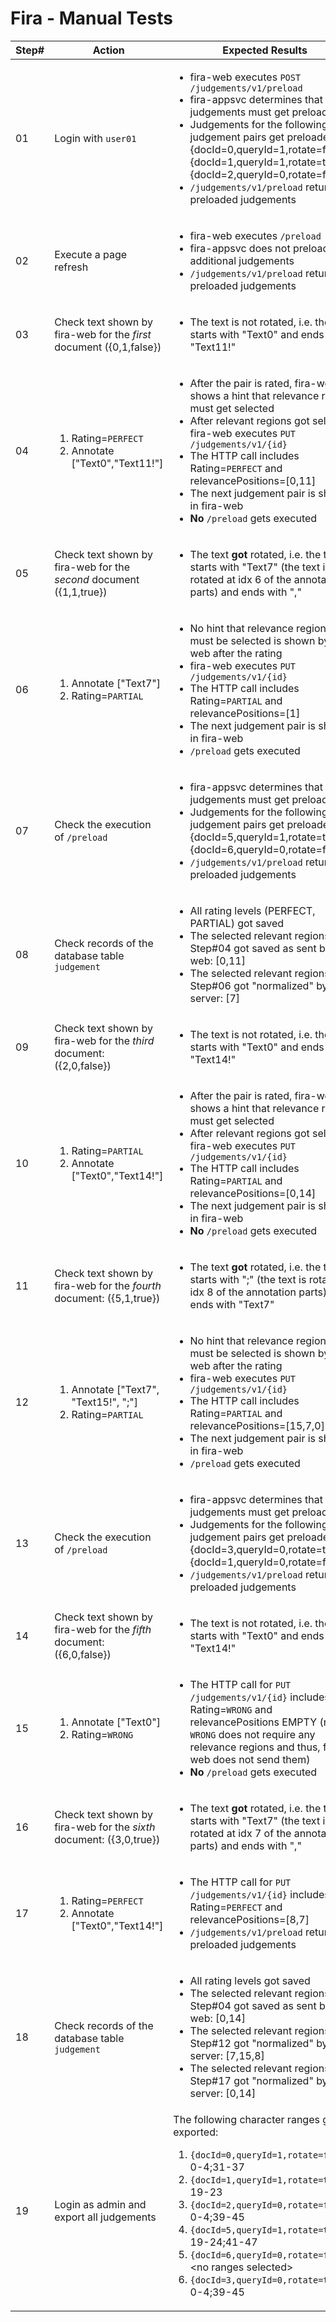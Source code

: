 # Fira - Manual Tests

| Step# | Action                                                                        | Expected Results                                                                                                                                                                                                                                                                                                                                                                                  |
| ----- | ----------------------------------------------------------------------------- | ------------------------------------------------------------------------------------------------------------------------------------------------------------------------------------------------------------------------------------------------------------------------------------------------------------------------------------------------------------------------------------------------- |
| 01    | Login with `user01`                                                           | <ul><li>fira-web executes `POST /judgements/v1/preload`</li><li>fira-appsvc determines that **3** judgements must get preloaded</li><li>Judgements for the following judgement pairs get preloaded:<br/>{docId=0,queryId=1,rotate=false}, {docId=1,queryId=1,rotate=true}, {docId=2,queryId=0,rotate=false}</li><li>`/judgements/v1/preload` returns all preloaded judgements</li></ul>           |
| 02    | Execute a page refresh                                                        | <ul><li>fira-web executes `/preload`</li><li>fira-appsvc does not preload any additional judgements</li><li>`/judgements/v1/preload` returns all preloaded judgements</li></ul>                                                                                                                                                                                                                   |
| 03    | Check text shown by fira-web for the _first_ document ({0,1,false})           | <ul><li>The text is not rotated, i.e. the text starts with "Text0" and ends with "Text11!"</li></ul>                                                                                                                                                                                                                                                                                              |
| 04    | <ol><li>Rating=`PERFECT`</li><li>Annotate ["Text0","Text11!"]</li></ol>       | <ul><li>After the pair is rated, fira-web shows a hint that relevance regions must get selected</li><li>After relevant regions got selected, fira-web executes `PUT /judgements/v1/{id}`</li><li>The HTTP call includes Rating=`PERFECT` and relevancePositions=[0,11]</li><li>The next judgement pair is shown in fira-web</li><li>**No** `/preload` gets executed</li></ul>                     |
| 05    | Check text shown by fira-web for the _second_ document ({1,1,true})           | <ul><li>The text **got** rotated, i.e. the text starts with "Text7" (the text is rotated at idx 6 of the annotation parts) and ends with ","</li></ul>                                                                                                                                                                                                                                            |
| 06    | <ol><li>Annotate ["Text7"]</li><li>Rating=`PARTIAL`</li></ol>                 | <ul><li>No hint that relevance regions must be selected is shown by fira-web after the rating</li><li>fira-web executes `PUT /judgements/v1/{id}`</li><li>The HTTP call includes Rating=`PARTIAL` and relevancePositions=[1]</li><li>The next judgement pair is shown in fira-web</li><li>`/preload` gets executed</li></ul>                                                                      |
| 07    | Check the execution of `/preload`                                             | <ul><li>fira-appsvc determines that **2** judgements must get preloaded</li><li>Judgements for the following judgement pairs get preloaded:<br/>{docId=5,queryId=1,rotate=true}, {docId=6,queryId=0,rotate=false}</li><li>`/judgements/v1/preload` returns all preloaded judgements</li></ul>                                                                                                     |
| 08    | Check records of the database table `judgement`                               | <ul><li>All rating levels (PERFECT, PARTIAL) got saved</li><li>The selected relevant regions of Step#04 got saved as sent by fira-web: [0,11]</li><li>The selected relevant regions of Step#06 got "normalized" by the server: [7]</ul>                                                                                                                                                           |
| 09    | Check text shown by fira-web for the _third_ document: ({2,0,false})          | <ul><li>The text is not rotated, i.e. the text starts with "Text0" and ends with "Text14!"</li></ul>                                                                                                                                                                                                                                                                                              |
| 10    | <ol><li>Rating=`PARTIAL`</li><li>Annotate ["Text0","Text14!"]</li></ol>       | <ul><li>After the pair is rated, fira-web shows a hint that relevance regions must get selected</li><li>After relevant regions got selected, fira-web executes `PUT /judgements/v1/{id}`</li><li>The HTTP call includes Rating=`PARTIAL` and relevancePositions=[0,14]</li><li>The next judgement pair is shown in fira-web</li><li>**No** `/preload` gets executed</li></ul>                     |
| 11    | Check text shown by fira-web for the _fourth_ document: ({5,1,true})          | <ul><li>The text **got** rotated, i.e. the text starts with ";" (the text is rotated at idx 8 of the annotation parts) and ends with "Text7"</li></ul>                                                                                                                                                                                                                                            |
| 12    | <ol><li>Annotate ["Text7", "Text15!", ";"]</li><li>Rating=`PARTIAL`</li></ol> | <ul><li>No hint that relevance regions must be selected is shown by fira-web after the rating</li><li>fira-web executes `PUT /judgements/v1/{id}`</li><li>The HTTP call includes Rating=`PARTIAL` and relevancePositions=[15,7,0]</li><li>The next judgement pair is shown in fira-web</li><li>`/preload` gets executed</li></ul>                                                                 |
| 13    | Check the execution of `/preload`                                             | <ul><li>fira-appsvc determines that **2** judgements must get preloaded</li><li>Judgements for the following judgement pairs get preloaded:<br/>{docId=3,queryId=0,rotate=true}, {docId=1,queryId=0,rotate=false}</li><li>`/judgements/v1/preload` returns all preloaded judgements</li></ul>                                                                                                     |
| 14    | Check text shown by fira-web for the _fifth_ document: ({6,0,false})          | <ul><li>The text is not rotated, i.e. the text starts with "Text0" and ends with "Text14!"</li></ul>                                                                                                                                                                                                                                                                                              |
| 15    | <ol><li>Annotate ["Text0"]</li><li>Rating=`WRONG`</li></ol>                   | <ul><li>The HTTP call for `PUT /judgements/v1/{id}` includes Rating=`WRONG` and relevancePositions EMPTY (rating `WRONG` does not require any relevance regions and thus, fira-web does not send them)</li><li>**No** `/preload` gets executed</li></ul>                                                                                                                                          |
| 16    | Check text shown by fira-web for the _sixth_ document: ({3,0,true})           | <ul><li>The text **got** rotated, i.e. the text starts with "Text7" (the text is rotated at idx 7 of the annotation parts) and ends with ","</li></ul>                                                                                                                                                                                                                                            |
| 17    | <ol><li>Rating=`PERFECT`</li><li>Annotate ["Text0","Text14!"]</li></ol>       | <ul><li>The HTTP call for `PUT /judgements/v1/{id}` includes Rating=`PERFECT` and relevancePositions=[8,7]</li><li>`/judgements/v1/preload` returns all preloaded judgements</li></ul>                                                                                                                                                                                                            |
| 18    | Check records of the database table `judgement`                               | <ul><li>All rating levels got saved</li><li>The selected relevant regions of Step#04 got saved as sent by fira-web: [0,14]</li><li>The selected relevant regions of Step#12 got "normalized" by the server: [7,15,8]</li><li>The selected relevant regions of Step#17 got "normalized" by the server: [0,14]</li></ul>                                                                            |
| 19    | Login as admin and export all judgements                                      | The following character ranges got exported:<ol><li>`{docId=0,queryId=1,rotate=false}`: 0-4;31-37</li><li>`{docId=1,queryId=1,rotate=true}`: 19-23</li><li>`{docId=2,queryId=0,rotate=false}`: 0-4;39-45</li><li>`{docId=5,queryId=1,rotate=true}`: 19-24;41-47</li><li>`{docId=6,queryId=0,rotate=false}`: \<no ranges selected\></li><li>`{docId=3,queryId=0,rotate=true}`: 0-4;39-45</li></ol> |
